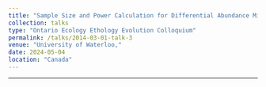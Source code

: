 ```yaml
---
title: "Sample Size and Power Calculation for Differential Abundance Microbiome Studies"
collection: talks
type: "Ontario Ecology Ethology Evolution Colloquium"
permalink: /talks/2014-03-01-talk-3
venue: "University of Waterloo,"
date: 2024-05-04
location: "Canada"
---
```



---    
